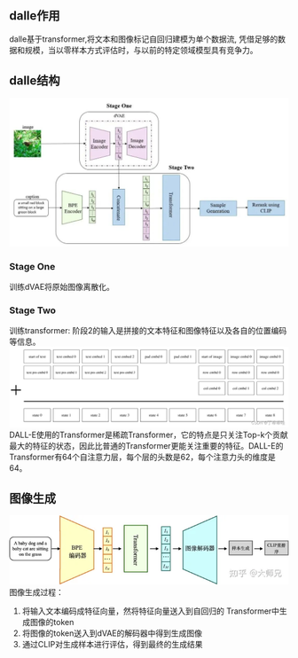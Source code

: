 ## dalle作用
dalle基于transformer,将文本和图像标记自回归建模为单个数据流,
凭借足够的数据和规模，当以零样本方式评估时，与以前的特定领域模型具有竞争力。

## dalle结构
![alt text](a69850e76b7274e421011fd48bfa5d1b.jpeg)

### Stage One
训练dVAE将原始图像离散化。
### Stage Two
训练transformer:
阶段2的输入是拼接的文本特征和图像特征以及各自的位置编码等信息。
![alt text](dfbec6f2a7ba8087e29890fe3526ba00.png)
DALL-E使用的Transformer是稀疏Transformer，它的特点是只关注Top-k个贡献最大的特征的状态，因此比普通的Transformer更能关注重要的特征。DALL-E的Transformer有64个自注意力层，每个层的头数是62，每个注意力头的维度是64。


## 图像生成
![alt text](4a44ea95b0150dfb46bd86a2aa1067f3.png)
图像生成过程：
1. 将输入文本编码成特征向量，然将特征向量送入到自回归的 Transformer中生成图像的token
2. 将图像的token送入到dVAE的解码器中得到生成图像
3. 通过CLIP对生成样本进行评估，得到最终的生成结果

